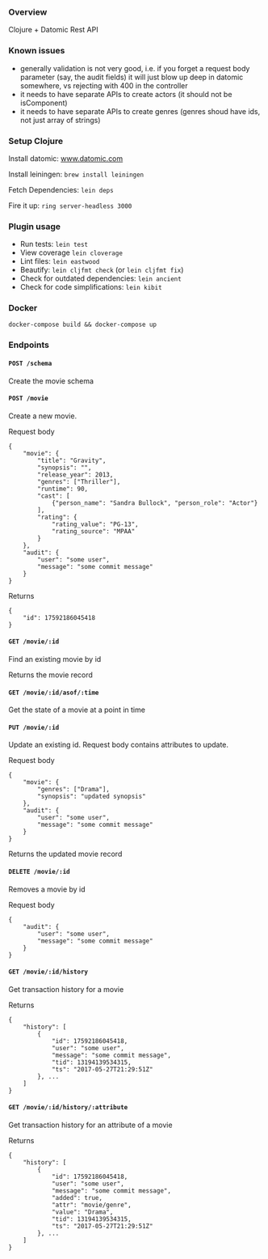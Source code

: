 ### Overview
Clojure + Datomic Rest API

### Known issues

* generally validation is not very good, i.e. if you forget a request body parameter (say, the audit fields) it will just blow 
up deep in datomic somewhere, vs rejecting with 400 in the controller
* it needs to have separate APIs to create actors (it should not be isComponent)
* it needs to have separate APIs to create genres (genres shoud have ids, not just array of strings)

### Setup Clojure

Install datomic: www.datomic.com

Install leiningen: `brew install leiningen`

Fetch Dependencies: `lein deps`

Fire it up: `ring server-headless 3000`

### Plugin usage

* Run tests: `lein test`
* View coverage `lein cloverage`
* Lint files: `lein eastwood`
* Beautify: `lein cljfmt check` (or `lein cljfmt fix`)
* Check for outdated dependencies: `lein ancient`
* Check for code simplifications: `lein kibit`

### Docker

`docker-compose build && docker-compose up`

### Endpoints

#### `POST /schema`

Create the movie schema

#### `POST /movie`

Create a new movie.

Request body

```
{
    "movie": {
        "title": "Gravity",
        "synopsis": "",
        "release_year": 2013,
        "genres": ["Thriller"],
        "runtime": 90,
        "cast": [
            {"person_name": "Sandra Bullock", "person_role": "Actor"}
        ],
        "rating": {
            "rating_value": "PG-13",
            "rating_source": "MPAA"
        }
    }, 
    "audit": {
        "user": "some user",
        "message": "some commit message"
    }
}
```

Returns

```
{
    "id": 17592186045418
}
```

#### `GET /movie/:id`

Find an existing movie by id

Returns the movie record

#### `GET /movie/:id/asof/:time`

Get the state of a movie at a point in time

#### `PUT /movie/:id`

Update an existing id. Request body contains attributes to update.

Request body

```
{
    "movie": {
        "genres": ["Drama"],
        "synopsis": "updated synopsis"
    },
    "audit": {
        "user": "some user",
        "message": "some commit message"
    }
}
```

Returns the updated movie record

#### `DELETE /movie/:id`

Removes a movie by id

Request body

```
{
    "audit": {
        "user": "some user",
        "message": "some commit message"
    }
}
```

#### `GET /movie/:id/history`

Get transaction history for a movie

Returns

```
{
    "history": [
        {
            "id": 17592186045418,
            "user": "some user",
            "message": "some commit message",
            "tid": 13194139534315,
            "ts": "2017-05-27T21:29:51Z"
        }, ...
    ]
}
```

#### `GET /movie/:id/history/:attribute`

Get transaction history for an attribute of a movie

Returns 

```
{
    "history": [
        {
            "id": 17592186045418,
            "user": "some user",
            "message": "some commit message",
            "added": true,
            "attr": "movie/genre",
            "value": "Drama",
            "tid": 13194139534315,
            "ts": "2017-05-27T21:29:51Z"
        }, ...
    ]
}
```
